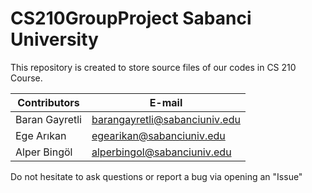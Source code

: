# CS210GroupProject Sabanci University
This repository is created to store source files of our codes in CS 210 Course.

| Contributors |  E-mail |
| -------------| --------|
| Baran Gayretli| barangayretli@sabanciuniv.edu|
| Ege Arıkan| egearikan@sabanciuniv.edu|
| Alper Bingöl | alperbingol@sabanciuniv.edu| 

Do not hesitate to ask questions or report a bug via opening an "Issue"
